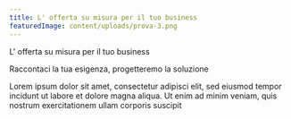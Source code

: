 ```yaml
---
title: L' offerta su misura per il tuo business
featuredImage: content/uploads/prova-3.png
---
```

L' offerta su misura per il tuo business

Raccontaci la tua esigenza, progetteremo la soluzione

Lorem ipsum dolor sit amet, consectetur adipisci elit, sed eiusmod tempor incidunt ut labore et dolore magna aliqua. Ut enim ad minim veniam, quis nostrum exercitationem ullam corporis suscipit